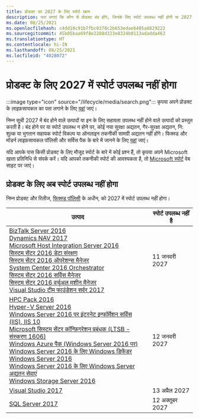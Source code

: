 ```yaml
---
title: प्रोडक्ट का 2027 के लिए स्पोर्ट खत्म
description: पता लगाएं कि कौन से प्रोडक्ट बंद होंगे, जिनके लिए स्पोर्ट उपलब्ध नहीं होगी या 2027 में मेनस्ट्रिम स्पोर्ट से एक्सटेंडेड स्पोर्ट में आगे बढ़ेंगे।
ms.date: 08/25/2021
ms.openlocfilehash: c4dd10c91b7fbc0378c2b653edaeb485a8829222
ms.sourcegitcommit: 45b05baa69f8e2288d323e8324b0113adadda463
ms.translationtype: HT
ms.contentlocale: hi-IN
ms.lasthandoff: 08/25/2021
ms.locfileid: "4028072"
---
```

# <a name="products-ending-support-in-2027"></a>प्रोडक्ट के लिए 2027 में स्पोर्ट उपलब्ध नहीं होगा

:::image type="icon" source="/lifecycle/media/search.png":::
कृपया अपने प्रोडक्ट के लाइफ़सायकल का पता लगाने के लिए [यहां](/lifecycle/products/) जाएं।

निम्न सूची 2027 में बंद होने वाले उत्पादों या इन के लिए सहायता उपलब्ध नहीं होने वाले उत्पादों को प्रस्तुत करती है। बंद होने पर या स्पोर्ट उपलब्ध न होने पर, कोई नया सुरक्षा अद्यतन, गैर-सुरक्षा अद्यतन, नि: शुल्क या भुगतान सहायक स्पोर्ट विकल्प या ऑनलाइन तकनीकी सामग्री अद्यतन नहीं होंगे। फिक्स्ड और मॉडर्न लाइफ़सायकल पॉलिसी और सर्विस पैक के बारे में जानने के लिए [यहां](/lifecycle/overview/product-end-of-support-overview) जाएं।

यदि आपके पास किसी प्रोडक्ट के लिए मौजूद स्पोर्ट के बारे में कोई प्रश्न हैं, तो कृपया अपने Microsoft खाता प्रतिनिधि से संपर्क करें। यदि आपको तकनीकी स्पोर्ट की आवश्यकता है, तो [Microsoft स्पोर्ट](https://support.microsoft.com/contactus/?ws=support) वेब साइट पर जाएं।





## <a name="products-reaching-end-of-support"></a>प्रोडक्ट के लिए अब स्पोर्ट उपलब्ध नहीं होगा

निम्न प्रोडक्ट और रिलीज, [फिक्स्ड पॉलिसी](/lifecycle/policies/fixed) के अधीन, को 2027 में स्पोर्ट उपलब्ध नहीं होगा।

| उत्पाद | स्पोर्ट उपलब्ध नहीं है |
| --- | --- |
| [BizTalk Server 2016](/lifecycle/products/biztalk-server-2016?branch=live)<br>[Dynamics NAV 2017](/lifecycle/products/dynamics-nav-2017?branch=live)<br>[Microsoft Host Integration Server 2016](/lifecycle/products/microsoft-host-integration-server-2016?branch=live)<br>[सिस्टम सेंटर 2016 डेटा संरक्षण](/lifecycle/products/system-center-2016-data-protection?branch=live)<br>[सिस्टम सेंटर 2016 ऑपरेशन्स मैनेजर](/lifecycle/products/system-center-2016-operations-manager?branch=live)<br>[System Center 2016 Orchestrator](/lifecycle/products/system-center-2016-orchestrator?branch=live)<br>[सिस्टम सेंटर 2016 सर्विस मैनेजर](/lifecycle/products/system-center-2016-service-manager?branch=live)<br>[सिस्टम सेंटर 2016 वर्चूअल मशीन मैनेजर](/lifecycle/products/system-center-2016-virtual-machine-manager?branch=live)<br>[Visual Studio टीम फाउंडेशन सर्वर 2017](/lifecycle/products/visual-studio-team-foundation-server-2017?branch=live)<br> | 11 जनवरी 2027 |
| [HPC Pack 2016](/lifecycle/products/hpc-pack-2016?branch=live)<br>[Hyper-V Server 2016](/lifecycle/products/hyperv-server-2016?branch=live)<br>[Windows Server 2016 पर इंटरनेट इन्फॉर्मेशन सर्विस (IIS), IIS 10](/lifecycle/products/internet-information-services-iis?branch=live)<br>[Microsoft सिस्टम सेंटर कॉन्फ़िगरेशन प्रबंधक (LTSB - संस्करण 1606)](/lifecycle/products/microsoft-system-center-configuration-manager-ltsb-version-1606?branch=live)<br>[Windows Azure पैक (Windows Server 2016 पर)](/lifecycle/products/windows-azure-pack-on-windows-server-2016?branch=live)<br>[Windows Server 2016 के लिए Windows डिफेंडर](/lifecycle/products/windows-defender-for-windows-server-2016?branch=live)<br>[Windows Server 2016](/lifecycle/products/windows-server-2016?branch=live)<br>[Windows Server 2016 के लिए Windows Server अद्यतन सेवाएं](/lifecycle/products/windows-server-update-services-for-windows-server-2016?branch=live)<br>[Windows Storage Server 2016](/lifecycle/products/windows-storage-server-2016?branch=live)<br> | 12 जनवरी 2027 |
| [Visual Studio 2017](/lifecycle/products/visual-studio-2017?branch=live)<br> | 13 अप्रैल 2027 |
| [SQL Server 2017](/lifecycle/products/sql-server-2017?branch=live)<br> | 12 अक्तूबर 2027 |


